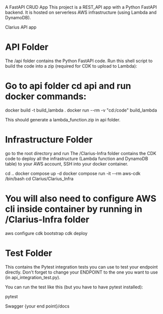 A FastAPI CRUD App
This project is a REST_API app  with a Python FastAPI backend. It is hosted on serverless AWS infrastructure (using Lambda and DynamoDB).

Clarius API app

# API Folder
The /api folder contains the Python FastAPI code. Run this shell script to build the code into a zip (required for CDK to upload to Lambda):

# Go to api folder cd api and run docker commands: 
docker build -t build_lambda .
docker run --rm -v "cd:/code" build_lambda

This should generate a lambda_function.zip in api folder.

# Infrastructure Folder
go to the root directory and run
The /Clarius-Infra folder contains the CDK code to deploy all the infrastructure (Lambda function and DynamoDB table) to your AWS account, SSH into your docker container.

cd ..
docker compose up -d
docker compose run -it --rm aws-cdk /bin/bash
cd Clarius/Clarius_Infra

# You will also need to configure AWS cli inside container by running in /Clarius-Infra folder

aws configure
cdk bootstrap
cdk deploy



# Test Folder
This contains the Pytest integration tests you can use to test your endpoint directly. Don't forget to change your ENDPOINT to the one you want to use (in api_integration_test.py).

You can run the test like this (but you have to have pytest installed):

pytest

Swagger 
{your end point}/docs




